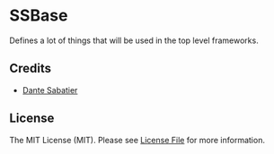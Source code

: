 # SSBase

Defines a lot of things that will be used in the top level frameworks.

## Credits

- [Dante Sabatier](https://github.com/dantesabatier)

## License

The MIT License (MIT). Please see [License File](LICENSE.md) for more information.

